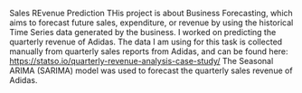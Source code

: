 Sales REvenue Prediction
THis project is about Business Forecasting, which aims to forecast future sales, expenditure, or revenue by using the historical Time Series data generated by the business.
I worked on predicting the quarterly revenue of Adidas.
The data I am using for this task is collected manually from quarterly sales reports from Adidas, and can be found here: https://statso.io/quarterly-revenue-analysis-case-study/
The Seasonal ARIMA (SARIMA) model was used to forecast the quarterly sales revenue of Adidas.
